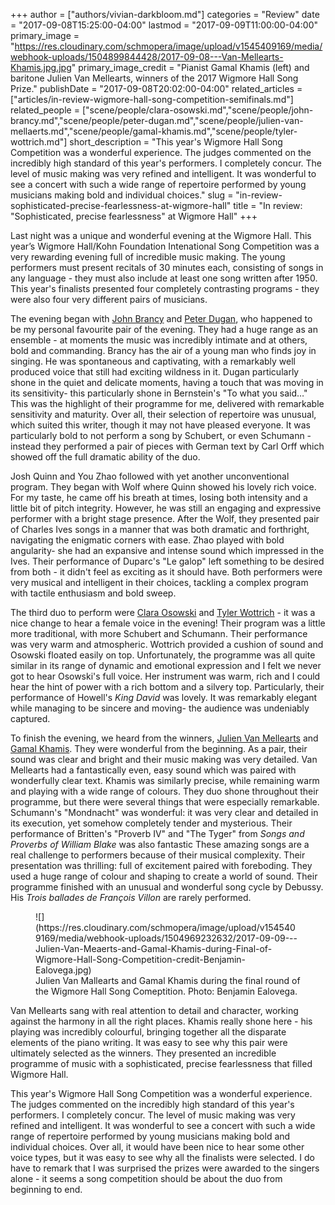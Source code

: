 +++
author = ["authors/vivian-darkbloom.md"]
categories = "Review"
date = "2017-09-08T15:25:00-04:00"
lastmod = "2017-09-09T11:00:00-04:00"
primary_image = "https://res.cloudinary.com/schmopera/image/upload/v1545409169/media/webhook-uploads/1504899844428/2017-09-08---Van-Mellearts-Khamis.jpg.jpg"
primary_image_credit = "Pianist Gamal Khamis (left) and baritone Julien Van Mellearts, winners of the 2017 Wigmore Hall Song Prize."
publishDate = "2017-09-08T20:02:00-04:00"
related_articles = ["articles/in-review-wigmore-hall-song-competition-semifinals.md"]
related_people = ["scene/people/clara-osowski.md","scene/people/john-brancy.md","scene/people/peter-dugan.md","scene/people/julien-van-mellaerts.md","scene/people/gamal-khamis.md","scene/people/tyler-wottrich.md"]
short_description = "This year&#039;s Wigmore Hall Song Competition was a wonderful experience. The judges commented on the incredibly high standard of this year&#039;s performers. I completely concur. The level of music making was very refined and intelligent. It was wonderful to see a concert with such a wide range of repertoire performed by young musicians making bold and individual choices."
slug = "in-review-sophisticated-precise-fearlessness-at-wigmore-hall"
title = "In review: &quot;Sophisticated, precise fearlessness&quot; at Wigmore Hall"
+++

Last night was a unique and wonderful evening at the Wigmore Hall. This year’s Wigmore Hall/Kohn Foundation Intenational Song Competition was a very rewarding evening full of incredible music making.  The young performers must present recitals of 30 minutes each, consisting of songs in any language - they must also include at least one song written after 1950. This year's finalists presented four completely contrasting programs - they were also four very different pairs of musicians. 

The evening began with [John Brancy](/scene/people/john-brancy/) and [Peter Dugan](/scene/people/peter-dugan/), who happened to be my personal favourite pair of the evening. They had a huge range as an ensemble - at moments the music was incredibly intimate and at others, bold and commanding. Brancy has the air of a young man who finds joy in singing. He was spontaneous and captivating, with a remarkably well produced voice that still had exciting wildness in it. Dugan particularly shone in the quiet and delicate moments, having a touch that was moving in its sensitivity- this particularly shone in Bernstein's "To what you said…" This was the highlight of their programme for me, delivered with remarkable sensitivity and maturity. Over all, their selection of repertoire was unusual, which suited this writer, though it may not have pleased everyone.  It was particularly bold to not perform a song by Schubert, or even Schumann - instead they performed a pair of pieces with German text by Carl Orff which showed off the full dramatic ability of the duo.

Josh Quinn and You Zhao followed with yet another unconventional program. They began with Wolf where Quinn showed his lovely rich voice. For my taste, he came off his breath at times, losing both intensity and a little bit of pitch integrity. However, he was still an engaging and expressive performer with a bright stage presence. After the Wolf, they presented pair of Charles Ives songs in a manner that was both dramatic and forthright, navigating the enigmatic corners with ease. Zhao played with bold angularity- she had an expansive and intense sound which impressed in the Ives. Their performance of Duparc's "Le galop" left something to be desired from both - it didn't feel as exciting as it should have. Both performers were very musical and intelligent in their choices, tackling a complex program with tactile enthusiasm and bold sweep.

The third duo to perform were [Clara Osowski](/scene/people/clara-osowski/) and [Tyler Wottrich](/scene/people/tyler-wottrich/) - it was a nice change to hear a female voice in the evening! Their program was a little more traditional, with more Schubert and Schumann. Their performance was very warm and atmospheric. Wottrich provided a cushion of sound and Osowski floated easily on top. Unfortunately, the programme was all quite similar in its range of dynamic and emotional expression and I felt we never got to hear Osowski's full voice. Her instrument was warm, rich and I could hear the hint of power with a rich bottom and a silvery top. Particularly, their performance of Howell's *King David* was lovely. It was remarkably elegant while managing to be sincere and moving- the audience was undeniably captured.

To finish the evening, we heard from the winners, [Julien Van Mellearts](/scene/people/julien-van-mellearts/) and [Gamal Khamis](/scene/people/gamal-khamis/). They were wonderful from the beginning. As a pair, their sound was clear and bright and their music making was very detailed. Van Mellearts had a fantastically even, easy sound which was paired with wonderfully clear text. Khamis was similarly precise, while remaining warm and playing with a wide range of colours. They duo shone throughout their programme, but there were several things that were especially remarkable. Schumann's "Mondnacht" was wonderful: it was very clear and detailed in its execution, yet somehow completely tender and mysterious. Their performance of Britten's "Proverb IV" and "The Tyger" from *Songs and Proverbs of William Blake* was also fantastic These amazing songs are a real challenge to performers because of their musical complexity. Their presentation was thrilling: full of excitement paired with foreboding. They used a huge range of colour and shaping to create a world of sound.  Their programme finished with an unusual and wonderful song cycle by Debussy. His *Trois ballades de François Villon* are rarely performed. 

<figure data-type="image">
![](https://res.cloudinary.com/schmopera/image/upload/v1545409169/media/webhook-uploads/1504969232632/2017-09-09---Julien-Van-Meaerts-and-Gamal-Khamis-during-Final-of-Wigmore-Hall-Song-Competition-credit-Benjamin-Ealovega.jpg)
<figcaption>Julien Van Mallearts and Gamal Khamis during the final round of the Wigmore Hall Song Comeptition. Photo: Benjamin Ealovega.</figcaption>
</figure>

Van Mellearts sang with real attention to detail and character, working against the harmony in all the right places. Khamis really shone here - his playing was incredibly colourful, bringing together all the disparate elements of the piano writing. It was easy to see why this pair were ultimately selected as the winners. They presented an incredible programme of music with a sophisticated, precise fearlessness that filled Wigmore Hall.

This year's Wigmore Hall Song Competition was a wonderful experience. The judges commented on the incredibly high standard of this year's performers. I completely concur. The level of music making was very refined and intelligent. It was wonderful to see a concert with such a wide range of repertoire performed by young musicians making bold and individual choices. Over all, it would have been nice to hear some other voice types, but it was easy to see why all the finalists were selected. I do have to remark that I was surprised the prizes were awarded to the singers alone - it seems a song competition should be about the duo from beginning to end.
